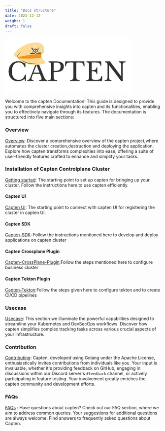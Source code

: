 ```yaml
---
title: "Docs structure"
date: 2023-12-12
weight: 1
draft: false
---
```



![capten](./logo.png)


Welcome to the capten Documentation! This guide is designed to provide you with comprehensive insights into capten and its functionalities, enabling you to effectively navigate through its features. The documentation is structured into five main sections:

### Overview

[Overview](../2-overview/_index.en.md): Discover a comprehensive overview of the capten project,where automates the cluster creation,destruction and deploying the application. Explore how capten transforms complexities into ease, offering a suite of user-friendly features crafted to enhance and simplify your tasks.

###  Installation of Capten Controlplane Cluster

[Getting started](../3-setup/installation/_index.en.md): The starting point to set up capten for bringing up your cluster. Follow the instructions here to use capten efficiently.

#### Capten UI
[Capten UI](../3-setup/capten-ui/_index.en.md): The starting point to connect with capten UI for registering the cluster in capten UI.


#### Capten SDK

[Capten-SDK](../3-setup/capten-sdk/_index.en.md): Follow the instructions mentioned here to develop and deploy applications on capten cluster

#### Capten Crossplane Plugin

[Capten-CrossPlane-Plugin](../3-setup/capten-sdk/_index.en.md):Follow the steps mentioned here  to configure business cluster

#### Capten Tekton Plugin

[Capten-Tekton](../3-setup/capten-tekton/_index.en.md):Follow the steps given here to configure tekton and to create CI/CD pipelines

### Usecase

[Usecase](../5-usecase/_index.en.md): This section we illuminate the powerful capabilities designed to streamline your Kubernetes and DevSecOps workflows. Discover how capten simplifies complex tracking tasks across various crucial aspects of your infrastructure.

### Contribution

[Contributing](../6-contribution/_index.en.md): Capten, developed using Golang under the Apache License, enthusiastically invites contributions from individuals like you. Your input is invaluable, whether it's providing feedback on GitHub, engaging in discussions within our Discord server's `#feedback` channel, or actively participating in feature testing. Your involvement greatly enriches the capten community and development efforts.

### FAQs

[FAQs](../7-faq/_index.en.md) : Have questions about capten? Check out our FAQ section, where we aim to address common queries. Your suggestions for additional questions are always welcome. Find answers to frequently asked questions about Capten.

